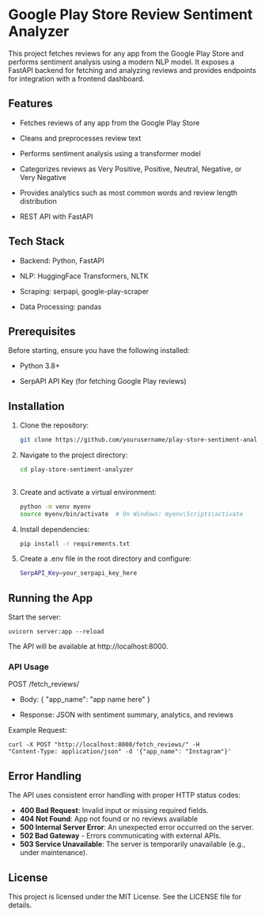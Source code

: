# Google Play Store Review Sentiment Analyzer

This project fetches reviews for any app from the Google Play Store and performs sentiment analysis using a modern NLP model. It exposes a FastAPI backend for fetching and analyzing reviews and provides endpoints for integration with a frontend dashboard.

## Features

- Fetches reviews of any app from the Google Play Store

- Cleans and preprocesses review text

- Performs sentiment analysis using a transformer model

- Categorizes reviews as Very Positive, Positive, Neutral, Negative, or Very Negative

- Provides analytics such as most common words and review length distribution

- REST API with FastAPI

## Tech Stack

- Backend: Python, FastAPI

- NLP: HuggingFace Transformers, NLTK

- Scraping: serpapi, google-play-scraper

- Data Processing: pandas

## Prerequisites

Before starting, ensure you have the following installed:

- Python 3.8+

- SerpAPI API Key (for fetching Google Play reviews)

## Installation

1. Clone the repository:
   ```bash
   git clone https://github.com/yourusername/play-store-sentiment-analyzer.git

2. Navigate to the project directory:
   ```bash
   cd play-store-sentiment-analyzer
  
3. Create and activate a virtual environment:
   ```bash
   python -m venv myenv
   source myenv/bin/activate  # On Windows: myenv\Scripts\activate

4. Install dependencies:
    ```bash
    pip install -r requirements.txt
5. Create a .env file in the root directory and configure:
    ```bash
    SerpAPI_Key=your_serpapi_key_here

## Running the App

Start the server:

    uvicorn server:app --reload



The API will be available at http://localhost:8000.

### API Usage
POST /fetch_reviews/

- Body: { "app_name": "app name here" }

- Response: JSON with sentiment summary, analytics, and reviews

Example Request:

    curl -X POST "http://localhost:8000/fetch_reviews/" -H 
    "Content-Type: application/json" -d '{"app_name": "Instagram"}'


## Error Handling
The API uses consistent error handling with proper HTTP status codes:

- **400 Bad Request**: Invalid input or missing required fields.
- **404 Not Found**: App not found or no reviews available
- **500 Internal Server Error**: An unexpected error occurred on the server.
- **502 Bad Gateway** - Errors communicating with external APIs.
- **503 Service Unavailable**: The server is temporarily unavailable (e.g., under maintenance).



## License
This project is licensed under the MIT License. See the LICENSE file for details.

